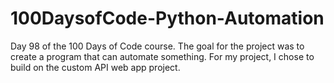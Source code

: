 # 100DaysofCode-Python-Automation
Day 98 of the 100 Days of Code course. The goal for the project was to create a program that can automate something. For my project, I chose to build on the custom API web app project.
